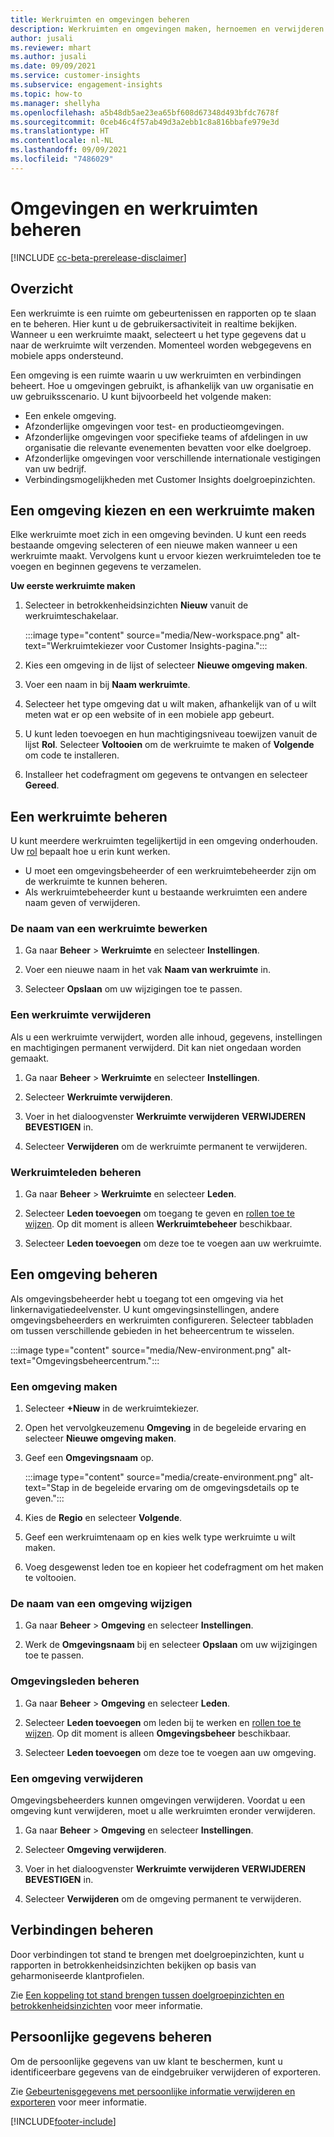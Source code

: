 ```yaml
---
title: Werkruimten en omgevingen beheren
description: Werkruimten en omgevingen maken, hernoemen en verwijderen.
author: jusali
ms.reviewer: mhart
ms.author: jusali
ms.date: 09/09/2021
ms.service: customer-insights
ms.subservice: engagement-insights
ms.topic: how-to
ms.manager: shellyha
ms.openlocfilehash: a5b48db5ae23ea65bf608d67348d493bfdc7678f
ms.sourcegitcommit: 0ceb46c4f57ab49d3a2ebb1c8a816bbafe979e3d
ms.translationtype: HT
ms.contentlocale: nl-NL
ms.lasthandoff: 09/09/2021
ms.locfileid: "7486029"
---
```

# <a name="manage-environments-and-workspaces"></a>Omgevingen en werkruimten beheren

[!INCLUDE [cc-beta-prerelease-disclaimer](includes/cc-beta-prerelease-disclaimer.md)]

## <a name="overview"></a>Overzicht

Een werkruimte is een ruimte om gebeurtenissen en rapporten op te slaan en te beheren. Hier kunt u de gebruikersactiviteit in realtime bekijken. Wanneer u een werkruimte maakt, selecteert u het type gegevens dat u naar de werkruimte wilt verzenden. Momenteel worden webgegevens en mobiele apps ondersteund.

Een omgeving is een ruimte waarin u uw werkruimten en verbindingen beheert. Hoe u omgevingen gebruikt, is afhankelijk van uw organisatie en uw gebruiksscenario. U kunt bijvoorbeeld het volgende maken:

-   Een enkele omgeving.
-   Afzonderlijke omgevingen voor test- en productieomgevingen.
-   Afzonderlijke omgevingen voor specifieke teams of afdelingen in uw organisatie die relevante evenementen bevatten voor elke doelgroep.
-   Afzonderlijke omgevingen voor verschillende internationale vestigingen van uw bedrijf.
-   Verbindingsmogelijkheden met Customer Insights doelgroepinzichten.

## <a name="choose-an-environment-and-create-a-workspace"></a>Een omgeving kiezen en een werkruimte maken 

Elke werkruimte moet zich in een omgeving bevinden. U kunt een reeds bestaande omgeving selecteren of een nieuwe maken wanneer u een werkruimte maakt. Vervolgens kunt u ervoor kiezen werkruimteleden toe te voegen en beginnen gegevens te verzamelen.

**Uw eerste werkruimte maken**

1. Selecteer in betrokkenheidsinzichten **Nieuw** vanuit de werkruimteschakelaar. 

   :::image type="content" source="media/New-workspace.png" alt-text="Werkruimtekiezer voor Customer Insights-pagina.":::

1. Kies een omgeving in de lijst of selecteer **Nieuwe omgeving maken**.

1. Voer een naam in bij **Naam werkruimte**. 

1. Selecteer het type omgeving dat u wilt maken, afhankelijk van of u wilt meten wat er op een website of in een mobiele app gebeurt. 

1. U kunt leden toevoegen en hun machtigingsniveau toewijzen vanuit de lijst **Rol**. Selecteer **Voltooien** om de werkruimte te maken of **Volgende** om code te installeren. 

1. Installeer het codefragment om gegevens te ontvangen en selecteer **Gereed**. 

## <a name="manage-a-workspace"></a>Een werkruimte beheren

U kunt meerdere werkruimten tegelijkertijd in een omgeving onderhouden. Uw [rol](user-roles.md) bepaalt hoe u erin kunt werken. 

 - U moet een omgevingsbeheerder of een werkruimtebeheerder zijn om de werkruimte te kunnen beheren.
 - Als werkruimtebeheerder kunt u bestaande werkruimten een andere naam geven of verwijderen. 

### <a name="edit-a-workspace-name"></a>De naam van een werkruimte bewerken

1. Ga naar **Beheer** > **Werkruimte** en selecteer **Instellingen**.

1. Voer een nieuwe naam in het vak **Naam van werkruimte** in.

1. Selecteer **Opslaan** om uw wijzigingen toe te passen.

### <a name="delete-a-workspace"></a>Een werkruimte verwijderen

Als u een werkruimte verwijdert, worden alle inhoud, gegevens, instellingen en machtigingen permanent verwijderd. Dit kan niet ongedaan worden gemaakt.

1. Ga naar **Beheer** > **Werkruimte** en selecteer **Instellingen**.

1. Selecteer **Werkruimte verwijderen**. 

1. Voer in het dialoogvenster **Werkruimte verwijderen** **VERWIJDEREN BEVESTIGEN** in. 

1. Selecteer **Verwijderen** om de werkruimte permanent te verwijderen.

### <a name="manage-workspace-members"></a>Werkruimteleden beheren

1. Ga naar **Beheer** > **Werkruimte** en selecteer **Leden**.

1. Selecteer **Leden toevoegen** om toegang te geven en [rollen toe te wijzen](user-roles.md). Op dit moment is alleen **Werkruimtebeheer** beschikbaar.

1. Selecteer **Leden toevoegen** om deze toe te voegen aan uw werkruimte.

## <a name="manage-an-environment"></a>Een omgeving beheren

Als omgevingsbeheerder hebt u toegang tot een omgeving via het linkernavigatiedeelvenster. U kunt omgevingsinstellingen, andere omgevingsbeheerders en werkruimten configureren. Selecteer tabbladen om tussen verschillende gebieden in het beheercentrum te wisselen.

:::image type="content" source="media/New-environment.png" alt-text="Omgevingsbeheercentrum.":::

### <a name="create-an-environment"></a>Een omgeving maken

1. Selecteer **+Nieuw** in de werkruimtekiezer.

1. Open het vervolgkeuzemenu **Omgeving** in de begeleide ervaring en selecteer **Nieuwe omgeving maken**. 

1. Geef een **Omgevingsnaam** op.

   :::image type="content" source="media/create-environment.png" alt-text="Stap in de begeleide ervaring om de omgevingsdetails op te geven.":::

1. Kies de **Regio** en selecteer **Volgende**. 

1. Geef een werkruimtenaam op en kies welk type werkruimte u wilt maken. 

1.  Voeg desgewenst leden toe en kopieer het codefragment om het maken te voltooien.

### <a name="rename-an-environment"></a>De naam van een omgeving wijzigen

1. Ga naar **Beheer** > **Omgeving** en selecteer **Instellingen**.

1. Werk de **Omgevingsnaam** bij en selecteer **Opslaan** om uw wijzigingen toe te passen.

### <a name="manage-environment-members"></a>Omgevingsleden beheren

1. Ga naar **Beheer** > **Omgeving** en selecteer **Leden**.

1. Selecteer **Leden toevoegen** om leden bij te werken en [rollen toe te wijzen](user-roles.md). Op dit moment is alleen **Omgevingsbeheer** beschikbaar.

1. Selecteer **Leden toevoegen** om deze toe te voegen aan uw omgeving.

### <a name="delete-an-environment"></a>Een omgeving verwijderen

Omgevingsbeheerders kunnen omgevingen verwijderen. Voordat u een omgeving kunt verwijderen, moet u alle werkruimten eronder verwijderen.

1. Ga naar **Beheer** > **Omgeving** en selecteer **Instellingen**.

1. Selecteer **Omgeving verwijderen**. 

1. Voer in het dialoogvenster **Werkruimte verwijderen** **VERWIJDEREN BEVESTIGEN** in. 

1. Selecteer **Verwijderen** om de omgeving permanent te verwijderen.

## <a name="manage-connections"></a>Verbindingen beheren

Door verbindingen tot stand te brengen met doelgroepinzichten, kunt u rapporten in betrokkenheidsinzichten bekijken op basis van geharmoniseerde klantprofielen. 

Zie [Een koppeling tot stand brengen tussen doelgroepinzichten en betrokkenheidsinzichten](integrate-audience-insights-engagement-insights.md) voor meer informatie.

## <a name="manage-personal-data"></a>Persoonlijke gegevens beheren

Om de persoonlijke gegevens van uw klant te beschermen, kunt u identificeerbare gegevens van de eindgebruiker verwijderen of exporteren.

Zie [Gebeurtenisgegevens met persoonlijke informatie verwijderen en exporteren](delete-export-personal-data.md) voor meer informatie.


[!INCLUDE[footer-include](../includes/footer-banner.md)]
